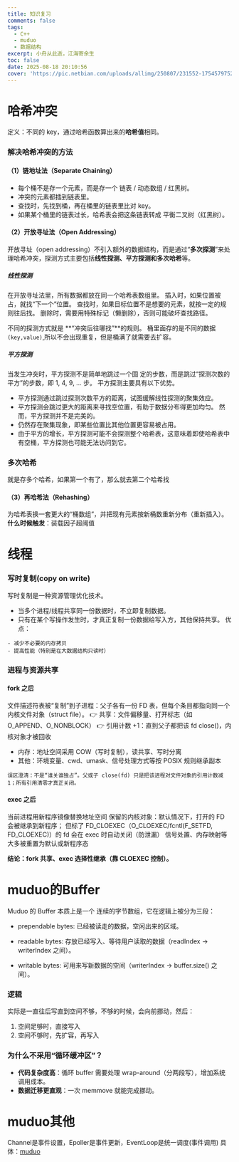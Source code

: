 ```yaml
---
title: 知识复习
comments: false
tags:
  - C++
  - muduo
  - 数据结构
excerpt: 小舟从此逝，江海寄余生
toc: false
date: 2025-08-18 20:10:56
cover: 'https://pic.netbian.com/uploads/allimg/250807/231552-1754579752e74d.jpg'
---
```

# 哈希冲突
定义：不同的 key，通过哈希函数算出来的**哈希值**相同。
### 解决哈希冲突的方法
#### （1）链地址法（Separate Chaining）
- 每个桶不是存一个元素，而是存一个 链表 / 动态数组 / 红黑树。
- 冲突的元素都插到链表里。
- 查找时，先找到桶，再在桶里的链表里比对 key。
- 如果某个桶里的链表过长，哈希表会把这条链表转成 平衡二叉树（红黑树）。
#### （2）开放寻址法（Open Addressing）
开放寻址（open addressing）不引入额外的数据结构，而是通过“**多次探测**”来处理哈希冲突，探测方式主要包括**线性探测、平方探测和多次哈希**等。
##### 线性探测
在开放寻址法里，所有数据都放在同一个哈希表数组里。
插入时，如果位置被占，就找“下一个”位置。
查找时，如果目标位置不是想要的元素，就按一定的规则往后找。
删除时，需要用特殊标记（懒删除），否则可能破坏查找路径。

不同的探测方式就是 **“冲突后往哪找”**的规则。
桶里面存的是不同的数据`(key,value)`,所以不会出现重复，但是桶满了就需要去扩容。
##### 平方探测
当发生冲突时，平方探测不是简单地跳过一个固
定的步数，而是跳过“探测次数的平方”的步数，即 1, 4, 9, … 步。
平方探测主要具有以下优势。
- 平方探测通过跳过探测次数平方的距离，试图缓解线性探测的聚集效应。
- 平方探测会跳过更大的距离来寻找空位置，有助于数据分布得更加均匀。
然而，平方探测并不是完美的。
- 仍然存在聚集现象，即某些位置比其他位置更容易被占用。
- 由于平方的增长，平方探测可能不会探测整个哈希表，这意味着即使哈希表中有空桶，平方探测也可能无法访问到它。
### 多次哈希
就是存多个哈希，如果第一个有了，那么就去第二个哈希找
#### （3）再哈希法（Rehashing）
为哈希表换一套更大的“桶数组”，并把现有元素按新桶数重新分布（重新插入）。
**什么时候触发**：装载因子超阈值
# 线程
### 写时复制(copy on write)
写时复制是一种资源管理优化技术。
- 当多个进程/线程共享同一份数据时，不立即复制数据。
- 只有在某个写操作发生时，才真正复制一份数据给写入方，其他保持共享。
优点：
```
- 减少不必要的内存拷贝
- 提高性能（特别是在大数据结构只读时）
```
### 进程与资源共享
#### fork 之后
文件描述符表被“复制”到子进程：父子各有一份 FD 表，但每个条目都指向同一个内核文件对象（struct file）。
👉 共享：文件偏移量、打开标志（如 O_APPEND、O_NONBLOCK）
👉 引用计数 +1：直到父子都把该 fd close()，内核对象才被回收

- 内存：地址空间采用 COW（写时复制），读共享、写时分离
- 其他：环境变量、cwd、umask、信号处理方式等按 POSIX 规则继承副本
```
误区澄清：不是“谁关谁独占”。父或子 close(fd) 只是把该进程对文件对象的引用计数减 1；所有引用清零才真正关闭。
```
#### exec 之后
当前进程用新程序镜像替换地址空间
保留的内核对象：默认情况下，打开的 FD 会被继承到新程序；
但标了 FD_CLOEXEC（O_CLOEXEC/fcntl(F_SETFD, FD_CLOEXEC)）的 fd 会在 exec 时自动关闭（防泄漏）
信号处置、内存映射等大多被重置为默认或新程序态

**结论：fork 共享、exec 选择性继承（靠 CLOEXEC 控制）。**
# muduo的Buffer
Muduo 的 Buffer 本质上是一个 连续的字节数组，它在逻辑上被分为三段：
- prependable bytes: 已经被读走的数据，空闲出来的区域。

- readable bytes: 存放已经写入、等待用户读取的数据（readIndex -> writerIndex 之间）。

- writable bytes: 可用来写新数据的空间（writerIndex -> buffer.size() 之间）。
### 逻辑
实际是一直往后写直到空间不够，不够的时候，会向前挪动，然后：
1. 空间足够时，直接写入
2. 空间不够时，先扩容，再写入
### 为什么不采用“循环缓冲区”？
- **代码复杂度高**：循环 buffer 需要处理 wrap-around（分两段写），增加系统调用成本。
- **数据迁移更直观**：一次 memmove 就能完成挪动。
# muduo其他
Channel是事件设置，Epoller是事件更新，EventLoop是统一调度(事件调用)
具体：[muduo](https://xyz2781790037.github.io/2025/08/18/muduo/)